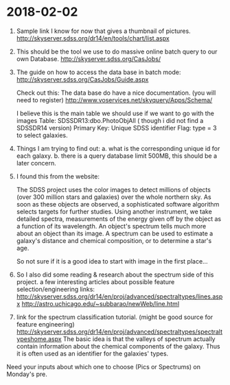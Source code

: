 # 2018-02-02

1. Sample link I know for now that gives a thumbnail of pictures. 
   http://skyserver.sdss.org/dr14/en/tools/chart/list.aspx
   
2. This should be the tool we use to do massive online batch query to our own
   Database. http://skyserver.sdss.org/CasJobs/
   
3. The guide on how to access the data base in batch mode:
   http://skyserver.sdss.org/CasJobs/Guide.aspx
   
   Check out this:
   The data base do have a nice documentation. (you will need to register)
   http://www.voservices.net/skyquery/Apps/Schema/
   
   I believe this is the main table we should use if we want to go with the images
   Table:  SDSSDR13:dbo.PhotoObjAll ( though i did not find a SDSSDR14 version)
   Primary Key: Unique SDSS identifier Flag: type = 3 to select galaxies.
   
4. Things I am trying to find out:
   a. what is the corresponding unique id for each galaxy.
   b. there is a query database limit 500MB, this should be a later concern.
   
5. I found this from the website:

   The SDSS project uses the color images to detect millions of objects (over 300 million stars and galaxies) over the whole northern sky. As soon as these objects are observed, a sophisticated software algorithm selects targets for further studies. Using another instrument, we take detailed spectra, measurements of the energy given off by the object as a function of its wavelength. An object's spectrum tells much more about an object than its image. A spectrum can be used to estimate a galaxy's distance and chemical composition, or to determine a star's age.
   
   So not sure if it is a good idea to start with image in the first place...
   
6. So I also did some reading & research about the spectrum side of this project. 
   a few interesting articles about possible feature selection/engineering links:
   http://skyserver.sdss.org/dr14/en/proj/advanced/spectraltypes/lines.aspx
   http://astro.uchicago.edu/~subbarao/newWeb/line.html
   
7. link for the spectrum classification tutorial. (might be good source for feature engineering)
   http://skyserver.sdss.org/dr14/en/proj/advanced/spectraltypes/spectraltypeshome.aspx
   The basic idea is that the valleys of spectrum actually contain information about the chemical components of the galaxy.
   Thus it is often used as an identifier for the galaxies' types.
   

Need your inputs about which one to choose (Pics or Spectrums) on Monday's pre.
